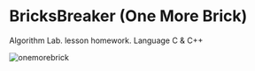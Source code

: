 # BricksBreaker (One More Brick)
Algorithm Lab. lesson homework.
Language C & C++

![onemorebrick](https://user-images.githubusercontent.com/54390850/84578778-f301b680-add0-11ea-9fc7-54c2d92906e3.gif)
